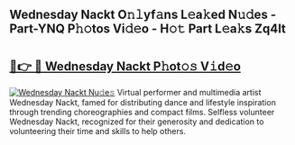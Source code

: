 ## Wednesday Nackt O𝚗𝚕yf𝚊ns L𝚎a𝚔ed N𝚞𝚍es - Part-YNQ P𝚑𝚘tos Vi𝚍𝚎o - H𝚘𝚝 Part L𝚎a𝚔s Zq4It

# <h2><a href="http://kfcb02.oniu.top/?m=Wednesday+Nackt">🔗👉 🔴 Wednesday Nackt P𝚑ot𝚘𝚜 V𝚒d𝚎o</a></h2>

[![Wednesday Nackt Nu𝚍e𝚜](https://i.imgur.com/0qMVB7G.gif)](http://kfcb02.oniu.top/?m=Wednesday+Nackt)
Virtual performer and multimedia artist Wednesday Nackt, famed for distributing dance and lifestyle inspiration through trending choreographies and compact films. Selfless volunteer Wednesday Nackt, recognized for their generosity and dedication to volunteering their time and skills to help others.  
